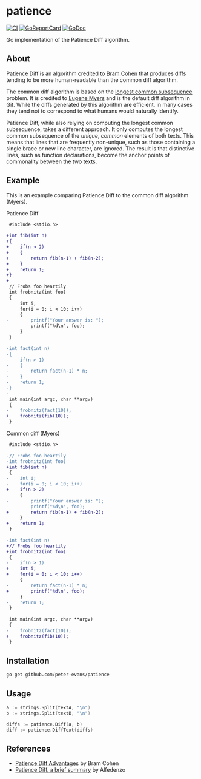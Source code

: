 # patience

[![CI](https://github.com/peter-evans/patience/actions/workflows/ci.yml/badge.svg)](https://github.com/peter-evans/patience/actions/workflows/ci.yml)
[![GoReportCard](https://goreportcard.com/badge/github.com/peter-evans/patience)](https://goreportcard.com/report/github.com/peter-evans/patience)
[![GoDoc](https://godoc.org/github.com/peter-evans/patience?status.svg)](https://godoc.org/github.com/peter-evans/patience)

Go implementation of the Patience Diff algorithm.

## About

Patience Diff is an algorithm credited to [Bram Cohen](https://bramcohen.livejournal.com/73318.html) that produces diffs tending to be more human-readable than the common diff algorithm.

The common diff algorithm is based on the [longest common subsequence](https://en.wikipedia.org/wiki/Longest_common_subsequence_problem) problem.
It is credited to [Eugene Myers](http://www.xmailserver.org/diff2.pdf) and is the default diff algorithm in Git.
While the diffs generated by this algorithm are efficient, in many cases they tend not to correspond to what humans would naturally identify.

Patience Diff, while also relying on computing the longest common subsequence, takes a different approach. It only computes the longest common subsequence of the *unique*, *common* elements of both texts. This means that lines that are frequently non-unique, such as those containing a single brace or new line character, are ignored. The result is that distinctive lines, such as function declarations, become the anchor points of commonality between the two texts.

## Example

This is an example comparing Patience Diff to the common diff algorithm (Myers).

Patience Diff
```diff
 #include <stdio.h>
 
+int fib(int n)
+{
+    if(n > 2)
+    {
+        return fib(n-1) + fib(n-2);
+    }
+    return 1;
+}
+
 // Frobs foo heartily
 int frobnitz(int foo)
 {
     int i;
     for(i = 0; i < 10; i++)
     {
-        printf("Your answer is: ");
         printf("%d\n", foo);
     }
 }
 
-int fact(int n)
-{
-    if(n > 1)
-    {
-        return fact(n-1) * n;
-    }
-    return 1;
-}
- 
 int main(int argc, char **argv)
 {
-    frobnitz(fact(10));
+    frobnitz(fib(10));
 }
```

Common diff (Myers)
```diff
 #include <stdio.h>
 
-// Frobs foo heartily
-int frobnitz(int foo)
+int fib(int n)
 {
-    int i;
-    for(i = 0; i < 10; i++)
+    if(n > 2)
     {
-        printf("Your answer is: ");
-        printf("%d\n", foo);
+        return fib(n-1) + fib(n-2);
     }
+    return 1;
 }
 
-int fact(int n)
+// Frobs foo heartily
+int frobnitz(int foo)
 {
-    if(n > 1)
+    int i;
+    for(i = 0; i < 10; i++)
     {
-        return fact(n-1) * n;
+        printf("%d\n", foo);
     }
-    return 1;
 }
 
 int main(int argc, char **argv)
 {
-    frobnitz(fact(10));
+    frobnitz(fib(10));
 }
```

## Installation

```sh
go get github.com/peter-evans/patience
```

## Usage

```go
a := strings.Split(textA, "\n")
b := strings.Split(textB, "\n")

diffs := patience.Diff(a, b)
diff := patience.DiffText(diffs)
```

## References

- [Patience Diff Advantages](https://bramcohen.livejournal.com/73318.html) by Bram Cohen
- [Patience Diff, a brief summary](https://alfedenzo.livejournal.com/170301.html) by Alfedenzo
